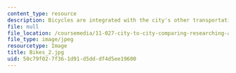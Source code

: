 ```yaml
---
content_type: resource
description: Bicycles are integrated with the city's other transportation modes.
file: null
file_location: /coursemedia/11-027-city-to-city-comparing-researching-and-writing-about-cities-spring-2006/50c79f027f361d91d5dddf4d5ee19600_Bikes_2.jpg
file_type: image/jpeg
resourcetype: Image
title: Bikes_2.jpg
uid: 50c79f02-7f36-1d91-d5dd-df4d5ee19600
---
```

